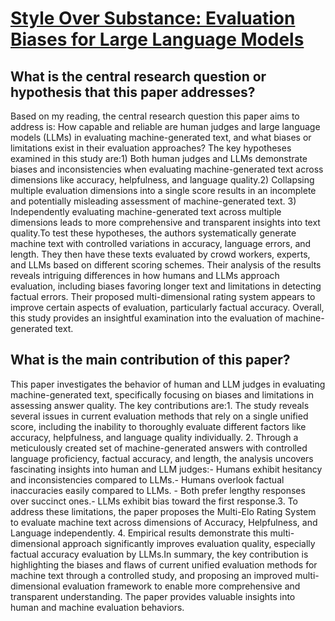 # [Style Over Substance: Evaluation Biases for Large Language Models](https://arxiv.org/abs/2307.03025)

## What is the central research question or hypothesis that this paper addresses?

Based on my reading, the central research question this paper aims to address is: How capable and reliable are human judges and large language models (LLMs) in evaluating machine-generated text, and what biases or limitations exist in their evaluation approaches? The key hypotheses examined in this study are:1) Both human judges and LLMs demonstrate biases and inconsistencies when evaluating machine-generated text across dimensions like accuracy, helpfulness, and language quality.2) Collapsing multiple evaluation dimensions into a single score results in an incomplete and potentially misleading assessment of machine-generated text. 3) Independently evaluating machine-generated text across multiple dimensions leads to more comprehensive and transparent insights into text quality.To test these hypotheses, the authors systematically generate machine text with controlled variations in accuracy, language errors, and length. They then have these texts evaluated by crowd workers, experts, and LLMs based on different scoring schemes. Their analysis of the results reveals intriguing differences in how humans and LLMs approach evaluation, including biases favoring longer text and limitations in detecting factual errors. Their proposed multi-dimensional rating system appears to improve certain aspects of evaluation, particularly factual accuracy. Overall, this study provides an insightful examination into the evaluation of machine-generated text.


## What is the main contribution of this paper?

This paper investigates the behavior of human and LLM judges in evaluating machine-generated text, specifically focusing on biases and limitations in assessing answer quality. The key contributions are:1. The study reveals several issues in current evaluation methods that rely on a single unified score, including the inability to thoroughly evaluate different factors like accuracy, helpfulness, and language quality individually. 2. Through a meticulously created set of machine-generated answers with controlled language proficiency, factual accuracy, and length, the analysis uncovers fascinating insights into human and LLM judges:- Humans exhibit hesitancy and inconsistencies compared to LLMs.- Humans overlook factual inaccuracies easily compared to LLMs. - Both prefer lengthy responses over succinct ones.- LLMs exhibit bias toward the first response.3. To address these limitations, the paper proposes the Multi-Elo Rating System to evaluate machine text across dimensions of Accuracy, Helpfulness, and Language independently. 4. Empirical results demonstrate this multi-dimensional approach significantly improves evaluation quality, especially factual accuracy evaluation by LLMs.In summary, the key contribution is highlighting the biases and flaws of current unified evaluation methods for machine text through a controlled study, and proposing an improved multi-dimensional evaluation framework to enable more comprehensive and transparent understanding. The paper provides valuable insights into human and machine evaluation behaviors.
